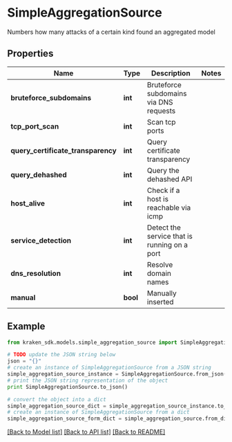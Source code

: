 # SimpleAggregationSource

Numbers how many attacks of a certain kind found an aggregated model

## Properties
Name | Type | Description | Notes
------------ | ------------- | ------------- | -------------
**bruteforce_subdomains** | **int** | Bruteforce subdomains via DNS requests | 
**tcp_port_scan** | **int** | Scan tcp ports | 
**query_certificate_transparency** | **int** | Query certificate transparency | 
**query_dehashed** | **int** | Query the dehashed API | 
**host_alive** | **int** | Check if a host is reachable via icmp | 
**service_detection** | **int** | Detect the service that is running on a port | 
**dns_resolution** | **int** | Resolve domain names | 
**manual** | **bool** | Manually inserted | 

## Example

```python
from kraken_sdk.models.simple_aggregation_source import SimpleAggregationSource

# TODO update the JSON string below
json = "{}"
# create an instance of SimpleAggregationSource from a JSON string
simple_aggregation_source_instance = SimpleAggregationSource.from_json(json)
# print the JSON string representation of the object
print SimpleAggregationSource.to_json()

# convert the object into a dict
simple_aggregation_source_dict = simple_aggregation_source_instance.to_dict()
# create an instance of SimpleAggregationSource from a dict
simple_aggregation_source_form_dict = simple_aggregation_source.from_dict(simple_aggregation_source_dict)
```
[[Back to Model list]](../README.md#documentation-for-models) [[Back to API list]](../README.md#documentation-for-api-endpoints) [[Back to README]](../README.md)


